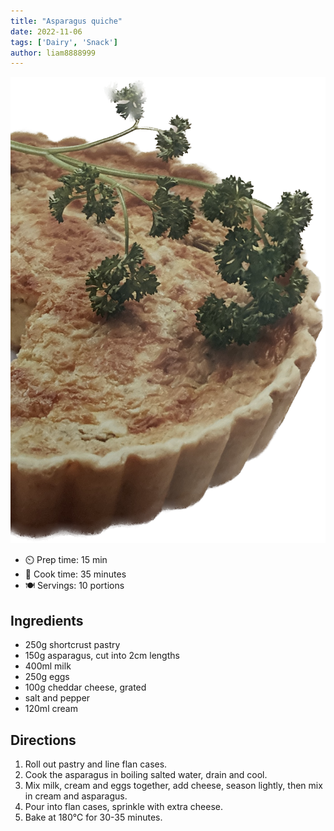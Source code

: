 ```yaml
---
title: "Asparagus quiche"
date: 2022-11-06
tags: ['Dairy', 'Snack']
author: liam8888999
---
```


![Asparagus Quiche](/recipes/pix/asparagus-quiche.png)

- ⏲️ Prep time: 15 min
- 🍳 Cook time: 35 minutes
- 🍽️  Servings: 10 portions

## Ingredients

- 250g shortcrust pastry
- 150g asparagus, cut into 2cm lengths
- 400ml milk
- 250g eggs
- 100g cheddar cheese, grated
- salt and pepper
- 120ml cream

## Directions

1. Roll out pastry and line flan cases.
2. Cook the asparagus in boiling salted water, drain and cool.
3. Mix milk, cream and eggs together, add cheese, season lightly, then mix in cream and asparagus.
4. Pour into flan cases, sprinkle with extra cheese.
5. Bake at 180℃ for 30-35 minutes.
